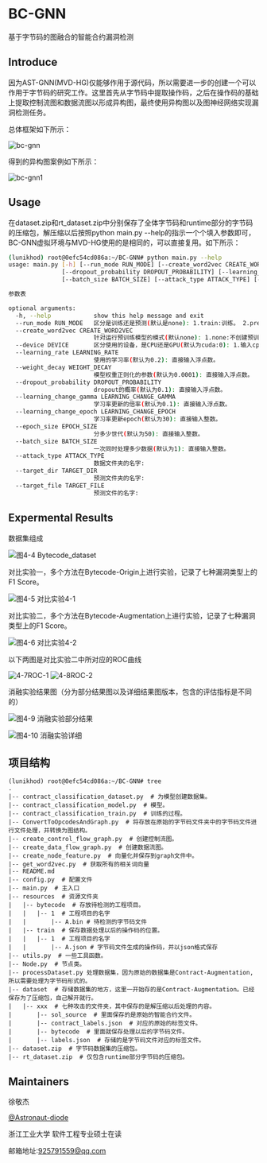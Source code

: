 # BC-GNN
基于字节码的图融合的智能合约漏洞检测

## Introduce

因为AST-GNN(MVD-HG)仅能够作用于源代码，所以需要进一步的创建一个可以作用于字节码的研究工作。这里首先从字节码中提取操作码，之后在操作码的基础上提取控制流图和数据流图以形成异构图，最终使用异构图以及图神经网络实现漏洞检测任务。

总体框架如下所示：

![bc-gnn](https://github.com/Astronaut-diode/BC-GNN/assets/57606131/ac050c2b-f995-4f94-b191-05aeb53fe06e)

得到的异构图案例如下所示：

![bc-gnn1](https://github.com/Astronaut-diode/BC-GNN/assets/57606131/c5995afb-f0e9-45e8-92d0-f51776c17725)

## Usage

在dataset.zip和rt_dataset.zip中分别保存了全体字节码和runtime部分的字节码的压缩包，解压缩以后按照python main.py --help的指示一个个填入参数即可，BC-GNN虚拟环境与MVD-HG使用的是相同的，可以直接复用。如下所示：
``` bash
(lunikhod) root@0efc54cd086a:~/BC-GNN# python main.py --help
usage: main.py [-h] [--run_mode RUN_MODE] [--create_word2vec CREATE_WORD2VEC] [--device DEVICE] [--learning_rate LEARNING_RATE] [--weight_decay WEIGHT_DECAY]
               [--dropout_probability DROPOUT_PROBABILITY] [--learning_change_gamma LEARNING_CHANGE_GAMMA] [--learning_change_epoch LEARNING_CHANGE_EPOCH] [--epoch_size EPOCH_SIZE]
               [--batch_size BATCH_SIZE] [--attack_type ATTACK_TYPE] [--target_dir TARGET_DIR] [--target_file TARGET_FILE]

参数表

optional arguments:
  -h, --help            show this help message and exit
  --run_mode RUN_MODE   区分是训练还是预测(默认是none): 1.train:训练。 2.predict:预测。
  --create_word2vec CREATE_WORD2VEC
                        针对运行预训练模型的模式(默认none): 1.none:不创建预训练模型，也不更新 2.create:创建预训练模型的时候用的。
  --device DEVICE       区分使用的设备，是CPU还是GPU(默认为cuda:0): 1.输入cpu:那就直接使用cpu。 2.输入cuda:i:那就直接使用第i张显卡。
  --learning_rate LEARNING_RATE
                        使用的学习率(默认为0.2): 直接输入浮点数。
  --weight_decay WEIGHT_DECAY
                        模型权重正则化的参数(默认为0.0001): 直接输入浮点数。
  --dropout_probability DROPOUT_PROBABILITY
                        dropout的概率(默认为0.1): 直接输入浮点数。
  --learning_change_gamma LEARNING_CHANGE_GAMMA
                        学习率更新的倍率(默认为0.1): 直接输入浮点数。
  --learning_change_epoch LEARNING_CHANGE_EPOCH
                        学习率更新epoch(默认为30): 直接输入整数。
  --epoch_size EPOCH_SIZE
                        分多少世代(默认为50): 直接输入整数。
  --batch_size BATCH_SIZE
                        一次同时处理多少数据(默认为1): 直接输入整数。
  --attack_type ATTACK_TYPE
                        数据文件夹的名字:
  --target_dir TARGET_DIR
                        预测文件夹的名字:
  --target_file TARGET_FILE
                        预测文件的名字:
```

## Expermental Results

数据集组成

![图4-4 Bytecode_dataset](https://github.com/Astronaut-diode/BC-GNN/assets/57606131/a34baebc-3bde-4029-96dc-90ace8be9f54)

对比实验一，多个方法在Bytecode-Origin上进行实验，记录了七种漏洞类型上的F1 Score。

![图4-5 对比实验4-1](https://github.com/Astronaut-diode/BC-GNN/assets/57606131/b1505275-da32-455d-93a9-2039351d8e6e)

对比实验二，多个方法在Bytecode-Augmentation上进行实验，记录了七种漏洞类型上的F1 Score。

![图4-6 对比实验4-2](https://github.com/Astronaut-diode/BC-GNN/assets/57606131/29486cfa-ef01-4926-8099-acb86dec1f43)

以下两图是对比实验二中所对应的ROC曲线

![4-7ROC-1](https://github.com/Astronaut-diode/BC-GNN/assets/57606131/d1eaad3f-868f-46f9-b357-f32193b77266)
![4-8ROC-2](https://github.com/Astronaut-diode/BC-GNN/assets/57606131/a1d99fd7-44f3-4275-854a-3238e2c050b7)

消融实验结果图（分为部分结果图以及详细结果图版本，包含的评估指标是不同的）

![图4-9 消融实验部分结果](https://github.com/Astronaut-diode/BC-GNN/assets/57606131/52ee26f0-2d4b-49b3-9925-9bf7fd72bd2c)

![图4-10 消融实验详细](https://github.com/Astronaut-diode/BC-GNN/assets/57606131/cbfab56a-dc3f-4b3c-aa7d-2e89d59bb17b)


## 项目结构
```shell
(lunikhod) root@0efc54cd086a:~/BC-GNN# tree
.
|-- contract_classification_dataset.py  # 为模型创建数据集。
|-- contract_classification_model.py  # 模型。
|-- contract_classification_train.py  # 训练的过程。
|-- ConvertToOpcodesAndGraph.py  # 将存放在原始的字节码文件夹中的字节码文件进行文件处理，并转换为图结构。
|-- create_control_flow_graph.py  # 创建控制流图。
|-- create_data_flow_graph.py  # 创建数据流图。
|-- create_node_feature.py  # 向量化并保存到graph文件中。
|-- get_word2vec.py  # 获取所有的相关词向量
|-- README.md
|-- config.py  # 配置文件
|-- main.py  # 主入口
|-- resources  # 资源文件夹
|   |-- bytecode  # 存放待检测的工程项目。
|   |   |-- 1  # 工程项目的名字
|   |       |-- A.bin # 待检测的字节码文件
|   |-- train  # 保存数据处理以后的操作码的位置。
|   |   |-- 1  # 工程项目的名字
|   |       |-- A.json # 字节码文件生成的操作码，并以json格式保存
|-- utils.py  # 一些工具函数。
|-- Node.py  # 节点类。
|-- processDataset.py 处理数据集，因为原始的数据集是Contract-Augmentation,所以需要处理为字节码形式的。
|-- dataset  # 存储数据集的地方，这里一开始存的是Contract-Augmentation。已经保存为了压缩包，自己解开就行。
|   |-- xxx  # 七种攻击的文件夹，其中保存的是解压缩以后处理的内容。
|       |-- sol_source  # 里面保存的是原始的智能合约文件。
|       |-- contract_labels.json  # 对应的原始的标签文件。
|       |-- bytecode  # 里面就保存处理以后的字节码文件。
|       |-- labels.json  # 存储的是字节码文件对应的标签文件。 
|-- dataset.zip  # 字节码数据集的压缩包。
|-- rt_dataset.zip  # 仅包含runtime部分字节码的压缩包。
```

## Maintainers

徐敬杰

[@Astronaut-diode](https://github.com/Astronaut-diode) 

浙江工业大学 软件工程专业硕士在读

邮箱地址:925791559@qq.com
